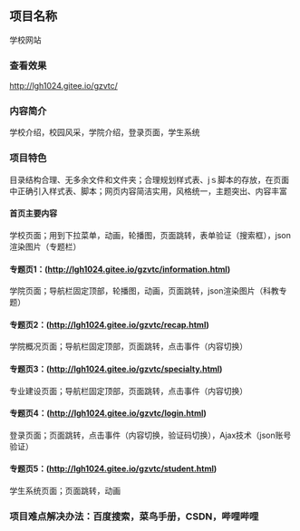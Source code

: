 ## 项目名称
学校网站

### 查看效果 
http://lgh1024.gitee.io/gzvtc/

### 内容简介
学校介绍，校园风采，学院介绍，登录页面，学生系统

### 项目特色
目录结构合理、无多余文件和文件夹；合理规划样式表、jｓ脚本的存放，在页面中正确引入样式表、脚本；网页内容简洁实用，风格统一，主题突出、内容丰富

#### 首页主要内容
学校页面；用到下拉菜单，动画，轮播图，页面跳转，表单验证（搜索框），json渲染图片（专题栏）
#### 专题页1：(http://lgh1024.gitee.io/gzvtc/information.html)
学院页面；导航栏固定顶部，轮播图，动画，页面跳转，json渲染图片（科教专题）
#### 专题页2：(http://lgh1024.gitee.io/gzvtc/recap.html)
学院概况页面；导航栏固定顶部，页面跳转，点击事件（内容切换）
#### 专题页3：(http://lgh1024.gitee.io/gzvtc/specialty.html)
专业建设页面；导航栏固定顶部，页面跳转，点击事件（内容切换）
#### 专题页4：(http://lgh1024.gitee.io/gzvtc/login.html)
登录页面；页面跳转，点击事件（内容切换，验证码切换），Ajax技术（json账号验证）
#### 专题页5：(http://lgh1024.gitee.io/gzvtc/student.html)
学生系统页面；页面跳转，动画

### 项目难点解决办法：百度搜索，菜鸟手册，CSDN，哔哩哔哩
